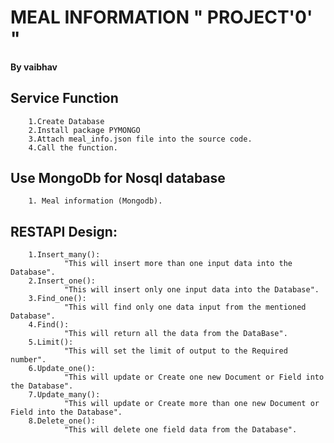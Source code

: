 # MEAL INFORMATION " PROJECT'0' "
#### By vaibhav
## Service Function
		1.Create Database
		2.Install package PYMONGO
		3.Attach meal_info.json file into the source code.
		4.Call the function.
## Use MongoDb for Nosql database
		1. Meal information (Mongodb).
## RESTAPI Design:
		1.Insert_many():
				"This will insert more than one input data into the Database".
		2.Insert_one():
				"This will insert only one input data into the Database".
		3.Find_one():
				"This will find only one data input from the mentioned Database".
		4.Find():
				"This will return all the data from the DataBase".
		5.Limit():
				"This will set the limit of output to the Required number".
		6.Update_one():
				"This will update or Create one new Document or Field into the Database".
		7.Update_many():
				"This will update or Create more than one new Document or Field into the Database".
		8.Delete_one():
				"This will delete one field data from the Database".
				
